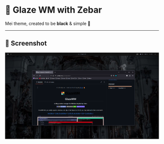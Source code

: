 # 🦑 Glaze WM with Zebar

Mei theme, created to be **black** & simple 🖤

---

## 📸 Screenshot

![screenshot](./zebar/mei/resources/preview-image-1.png)

